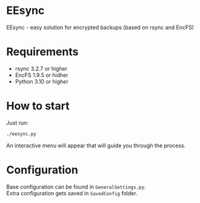 # EEsync
EEsync - easy solution for encrypted backups (based on rsync and EncFS)

# Requirements
- rsync 3.2.7 or higher
- EncFS 1.9.5 or hidher
- Python 3.10 or higher

# How to start
Just run:
```bash
./eesync.py
```
An interactive menu will appear that will guide you through the process.

# Configuration
Base configuration can be found in `GeneralSettings.py`.\
Extra configuration gets saved in `SavedConfig` folder.
